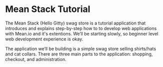 # Mean Stack Tutorial

The Mean Stack (Hello Gitty) swag store is a tutorial application that introduces and explains step-by-step how to to develop web applications with Mean.io and it's extentions. We’ll be starting slowly, so beginner level web development experience is okay.

The application we’ll be building is a simple swag store selling shirts/hats and cat collars. There are three main parts to the application: shopping, checkout, and administration.
